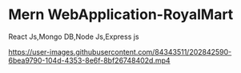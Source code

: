 # Mern WebApplication-RoyalMart

React Js,Mongo DB,Node Js,Express js

https://user-images.githubusercontent.com/84343511/202842590-6bea9790-104d-4353-8e6f-8bf26748402d.mp4

